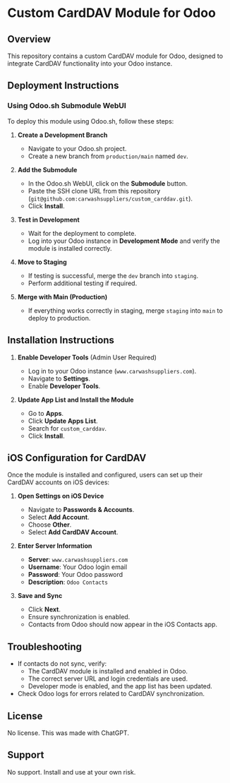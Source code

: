 # Custom CardDAV Module for Odoo

## Overview
This repository contains a custom CardDAV module for Odoo, designed to integrate CardDAV functionality into your Odoo instance.

## Deployment Instructions
### Using Odoo.sh Submodule WebUI
To deploy this module using Odoo.sh, follow these steps:

1. **Create a Development Branch**
   - Navigate to your Odoo.sh project.
   - Create a new branch from `production/main` named `dev`.

2. **Add the Submodule**
   - In the Odoo.sh WebUI, click on the **Submodule** button.
   - Paste the SSH clone URL from this repository (`git@github.com:carwashsuppliers/custom_carddav.git`).
   - Click **Install**.

3. **Test in Development**
   - Wait for the deployment to complete.
   - Log into your Odoo instance in **Development Mode** and verify the module is installed correctly.

4. **Move to Staging**
   - If testing is successful, merge the `dev` branch into `staging`.
   - Perform additional testing if required.

5. **Merge with Main (Production)**
   - If everything works correctly in staging, merge `staging` into `main` to deploy to production.

## Installation Instructions
1. **Enable Developer Tools** (Admin User Required)
   - Log in to your Odoo instance (`www.carwashsuppliers.com`).
   - Navigate to **Settings**.
   - Enable **Developer Tools**.

2. **Update App List and Install the Module**
   - Go to **Apps**.
   - Click **Update Apps List**.
   - Search for `custom_carddav`.
   - Click **Install**.

## iOS Configuration for CardDAV
Once the module is installed and configured, users can set up their CardDAV accounts on iOS devices:

1. **Open Settings on iOS Device**
   - Navigate to **Passwords & Accounts**.
   - Select **Add Account**.
   - Choose **Other**.
   - Select **Add CardDAV Account**.

2. **Enter Server Information**
   - **Server**: `www.carwashsuppliers.com`
   - **Username**: Your Odoo login email
   - **Password**: Your Odoo password
   - **Description**: `Odoo Contacts`

3. **Save and Sync**
   - Click **Next**.
   - Ensure synchronization is enabled.
   - Contacts from Odoo should now appear in the iOS Contacts app.

## Troubleshooting
- If contacts do not sync, verify:
  - The CardDAV module is installed and enabled in Odoo.
  - The correct server URL and login credentials are used.
  - Developer mode is enabled, and the app list has been updated.
- Check Odoo logs for errors related to CardDAV synchronization.

## License
No license. This was made with ChatGPT.

## Support
No support. Install and use at your own risk.
